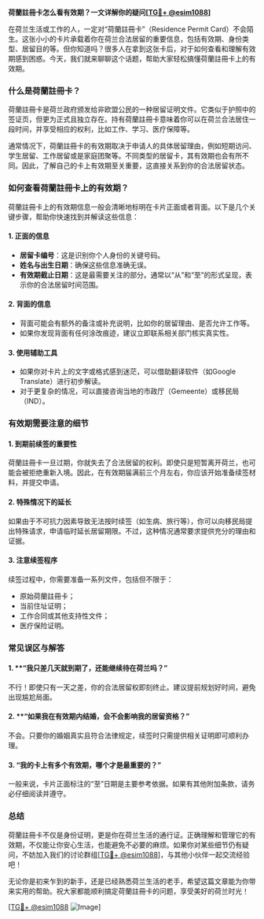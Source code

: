 **荷蘭註冊卡怎么看有效期？一文详解你的疑问[[TG💪+ @esim1088](https://t.me/s/esim1088)]**

在荷兰生活或工作的人，一定对“荷蘭註冊卡”（Residence Permit Card）不会陌生。这张小小的卡片承载着你在荷兰合法居留的重要信息，包括有效期、身份类型、居留目的等。但你知道吗？很多人在拿到这张卡后，对于如何查看和理解有效期感到困惑。今天，我们就来聊聊这个话题，帮助大家轻松搞懂荷蘭註冊卡上的有效期。

### 什么是荷蘭註冊卡？

荷蘭註冊卡是荷兰政府颁发给非欧盟公民的一种居留证明文件。它类似于护照中的签证页，但更为正式且独立存在。持有荷蘭註冊卡意味着你可以在荷兰合法居住一段时间，并享受相应的权利，比如工作、学习、医疗保障等。

通常情况下，荷蘭註冊卡的有效期取决于申请人的具体居留理由，例如短期访问、学生居留、工作居留或是家庭团聚等。不同类型的居留卡，其有效期也会有所不同。因此，了解自己的卡上有效期至关重要，这直接关系到你的合法居留状态。

### 如何查看荷蘭註冊卡上的有效期？

荷蘭註冊卡上的有效期信息一般会清晰地标明在卡片正面或者背面。以下是几个关键步骤，帮助你快速找到并解读这些信息：

#### 1. **正面的信息**
   - **居留卡编号**：这是识别你个人身份的关键号码。
   - **姓名与出生日期**：确保这些信息准确无误。
   - **有效期截止日期**：这是最需要关注的部分。通常以“从”和“至”的形式呈现，表示你的合法居留时间范围。

#### 2. **背面的信息**
   - 背面可能会有额外的备注或补充说明，比如你的居留理由、是否允许工作等。
   - 如果你发现背面有任何涂改痕迹，建议立即联系相关部门核实真实性。

#### 3. **使用辅助工具**
   - 如果你对卡片上的文字或格式感到迷茫，可以借助翻译软件（如Google Translate）进行初步解读。
   - 对于更复杂的情况，可以直接咨询当地的市政厅（Gemeente）或移民局（IND）。

### 有效期需要注意的细节

#### 1. **到期前续签的重要性**
   荷蘭註冊卡一旦过期，你就失去了合法居留的权利。即使只是短暂离开荷兰，也可能会被拒绝重新入境。因此，在有效期届满前三个月左右，你应该开始准备续签材料，并提交申请。

#### 2. **特殊情况下的延长**
   如果由于不可抗力因素导致无法按时续签（如生病、旅行等），你可以向移民局提出特殊请求，申请临时延长居留期限。不过，这种情况通常要求提供充分的理由和证据。

#### 3. **注意续签程序**
   续签过程中，你需要准备一系列文件，包括但不限于：
   - 原始荷蘭註冊卡；
   - 当前住址证明；
   - 工作合同或其他支持性文件；
   - 医疗保险证明。

### 常见误区与解答

#### 1. **“我只差几天就到期了，还能继续待在荷兰吗？”
   不行！即使只有一天之差，你的合法居留权即刻终止。建议提前规划好时间，避免出现尴尬局面。

#### 2. **“如果我在有效期内结婚，会不会影响我的居留资格？”
   不会。只要你的婚姻真实且符合法律规定，续签时只需提供相关证明即可顺利办理。

#### 3. **“我的卡上有多个有效期，哪个才是最重要的？”**
   一般来说，卡片正面标注的“至”日期是主要参考依据。如果有其他附加条款，请务必仔细阅读并遵守。

### 总结

荷蘭註冊卡不仅是身份证明，更是你在荷兰生活的通行证。正确理解和管理它的有效期，不仅能让你安心生活，也能避免不必要的麻烦。如果你对某些细节仍有疑问，不妨加入我们的讨论群组[[TG💪+ @esim1088](https://t.me/s/esim1088)]，与其他小伙伴一起交流经验吧！

无论你是初来乍到的新手，还是已经熟悉荷兰生活的老手，希望这篇文章能为你带来实用的帮助。祝大家都能顺利搞定荷蘭註冊卡的问题，享受美好的荷兰时光！

[[TG💪+ @esim1088](https://t.me/s/esim1088) ![Image](https://i.postimg.cc/4NQfJmqS/Snipaste-2025-05-13-00-14-12.png)]